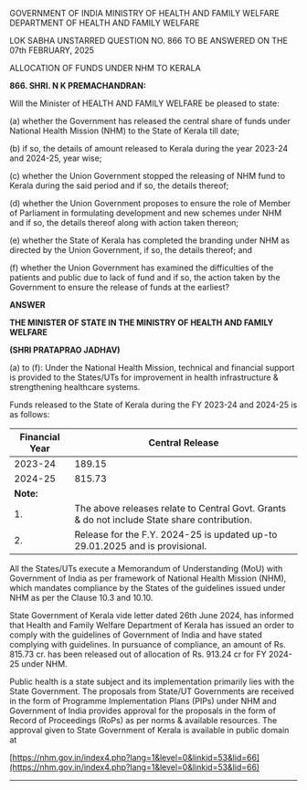 GOVERNMENT OF INDIA
MINISTRY OF HEALTH AND FAMILY WELFARE
DEPARTMENT OF HEALTH AND FAMILY WELFARE

LOK SABHA
UNSTARRED QUESTION NO. 866
TO BE ANSWERED ON THE 07th FEBRUARY, 2025

ALLOCATION OF FUNDS UNDER NHM TO KERALA

**866. SHRI. N K PREMACHANDRAN:**

Will the Minister of HEALTH AND FAMILY WELFARE be pleased to state:

(a) whether the Government has released the central share of funds under National Health Mission (NHM)
to the State of Kerala till date;

(b) if so, the details of amount released to Kerala during the year 2023-24 and 2024-25, year wise;

(c) whether the Union Government stopped the releasing of NHM fund to Kerala during the said period
and if so, the details thereof;

(d) whether the Union Government proposes to ensure the role of Member of Parliament in formulating
development and new schemes under NHM and if so, the details thereof along with action taken thereon;

(e) whether the State of Kerala has completed the branding under NHM as directed by the Union
Government, if so, the details thereof; and

(f) whether the Union Government has examined the difficulties of the patients and public due to lack of
fund and if so, the action taken by the Government to ensure the release of funds at the earliest?

**ANSWER**

**THE MINISTER OF STATE IN THE MINISTRY OF HEALTH AND FAMILY
WELFARE**

**(SHRI PRATAPRAO JADHAV)**

(a) to (f): Under the National Health Mission, technical and financial support is provided to the States/UTs
for improvement in health infrastructure & strengthening healthcare systems.

Funds released to the State of Kerala during the FY 2023-24 and 2024-25 is as follows:

| Financial Year | Central Release                                                                              |
| -------------- | -------------------------------------------------------------------------------------------- |
| 2023-24        | 189.15                                                                                       |
| 2024-25        | 815.73                                                                                       |
| **Note:**      |                                                                                              |
| 1.             | The above releases relate to Central Govt. Grants & do not include State share contribution. |
| 2.             | Release for the F.Y. 2024-25 is updated up-to 29.01.2025 and is provisional.                 |

All the States/UTs execute a Memorandum of Understanding (MoU) with Government of India as per
framework of National Health Mission (NHM), which mandates compliance by the States of the
guidelines issued under NHM as per the Clause 10.3 and 10.10.

State Government of Kerala vide letter dated 26th June 2024, has informed that Health and Family
Welfare Department of Kerala has issued an order to comply with the guidelines of Government of India
and have stated complying with guidelines. In pursuance of compliance, an amount of Rs. 815.73 cr. has
been released out of allocation of Rs. 913.24 cr for FY 2024-25 under NHM.

Public health is a state subject and its implementation primarily lies with the State Government. The
proposals from State/UT Governments are received in the form of Programme Implementation Plans (PIPs)
under NHM and Government of India provides approval for the proposals in the form of Record of
Proceedings (RoPs) as per norms & available resources. The approval given to State Government of
Kerala is available in public domain at

[https://nhm.gov.in/index4.php?lang=1&level=0&linkid=53&lid=66](https://nhm.gov.in/index4.php?lang=1&level=0&linkid=53&lid=66)

---
